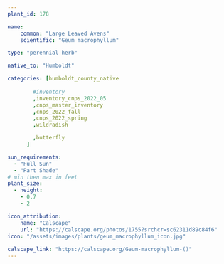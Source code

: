 ```yaml
---
plant_id: 178 

name: 
    common: "Large Leaved Avens"  
    scientific: "Geum macrophyllum"  

type: "perennial herb"

native_to: "Humboldt"

categories: [humboldt_county_native
       
        #inventory 
        ,inventory_cnps_2022_05
        ,cnps_master_inventory
        ,cnps_2022_fall
        ,cnps_2022_spring
        ,wildradish

        ,butterfly
      ]

sun_requirements:
  - "Full Sun"
  - "Part Shade"
# min then max in feet
plant_size:
  - height: 
    - 0.7 
    - 2

icon_attribution: 
    name: "Calscape"
    url: "https://calscape.org/photos/1755?srchcr=sc62311d89c84f6"
icon: "/assets/images/plants/geum_macrophyllum_icon.jpg"
 
calscape_link: "https://calscape.org/Geum-macrophyllum-()"
---
```








